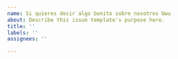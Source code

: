 ```yaml
---
name: Si quieres decir algo bonito sobre nosotros Uwu
about: Describe this issue template's purpose here.
title: ''
labels: ''
assignees: ''

---
```



